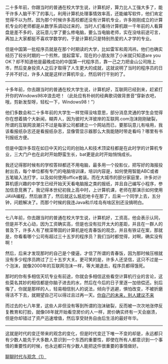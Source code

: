 <p data-pid="Fh5lJm3g">二十多年前，你跟当时的普通在校大学生说，计算机好，算力比人工强大多了，能干许多人脑干不了的事儿，利用计算机处理事情效率高，还能编写软件，他们肯定觉得不以为然，因为那个时候许多高校都还没有计算机专业，许多刚刚成立的计算机专业的老师都是从数学系调动过来的，当时人们看待计算机跟一千年前的人看算盘是差不多的，这玩意儿学了要么修电脑，要么当电脑老师，实在没啥前途可言，再加上大家都挺不喜欢学数学的，于是计算机只是特别热爱的人才学的专业。</p><p data-pid="rXFN6-PF">但是中国第一批程序员就是在那个时期读的大学，比如雷军和周鸿祎，他们也确实经历了较长时期的一个煎熬，提起雷军，现在的小朋友除了小米就只知道are you OK？却不知道他是最晚成功的中国第一代程序员，靠一己之力把金山公司拖上市，然后变身投资人之后才取得了人生更大的成就，这就说明了当时的程序员的日子并不好过，许多人就是这样计算机毕业，然后转行干别的了。</p><hr><p data-pid="wEJVkwRt">十多年前，你去跟当时的普通在校大学生说，计算机好，互联网已经到来，赶紧打开你的Windows98冲浪去吧！（此处应有朴树的经典歌词做背景音“穿新衣吧，哦，剪新发型呀，轻松一下，Windows98！”）</p><p data-pid="Zv1AQzGm">他们多数会和二十多年前的大学生一样觉得没啥意思，部分消息灵通的学生会觉得你在想着搞个大新闻，糊弄人，因为彼时大洋彼岸的互联网.com泡沫刚刚破裂，所谓的互联网浪潮只不过是每家公司都建立一个网站而已，要那玩意儿有啥用，我该看报纸杂志还是看报纸杂志，显像管显示器那么大我能随时带走看吗？哪里有书刊报纸方便。</p><p data-pid="TbaEo9yX">但是中国许多现在如日中天的公司的创始人和技术顶梁柱都是在此时学的计算机专业，三大门户也在此时开始野蛮生长，bat更是此时开始悄悄成长。</p><p data-pid="22QkNHqf">我还记得那时候有的学校答辩都还不用电脑，最多用一个投影仪，把写好的海报投射出去，每个单位都有专门的电脑培训课，培训内容是，如何使用智能ABC或者五笔输入法打字，以及如何使用office套装。而在大城市的部分家庭里，许多对计算机感兴趣的中学生已经开始天天看电脑报之类的报纸，并且自己编写小程序，参加信息竞赛了。我记得本世纪初我上高中时，上计算机课，老师在那演示如何使用JAVA编程，然后崩溃了，然后就这么尴尬地卡在那了，后来一个同学上去，五分钟，问题解决了。而那个时候的我连Java和爪哇岛有啥区别还没搞明白。</p><hr><p data-pid="bqAsEYG5">七八年前，你去跟当时的普通在校大学生说，计算机好，工资高，他会表示认同，但是并不太心动，因为工资确实高，但是也没有拉开太大的差距，并且在一群人的普及下，许多人有了根深蒂固的计算机是吃青春饭的观念，并且有铁证在案，那就是，你看看哪个公司有超过三十五岁的程序员？我们当时都觉得，对啊，确实没有啊！</p><p data-pid="Z8s6rzWs">然后，后来才发现那时的自己是个傻逼，才信了所谓的青春饭，因为那时候压根就没有多少程序员跨过了三十五岁大关。更可笑的是，许多人还坚信，这只不过是一个泡沫，就像2000年的互联网泡沫一样，等大潮退去，程序员都得饿死。</p><p data-pid="-5rPAF6V">那时的你有多相信天坑专业有前途，你就会多相信这些看空计算机行业的言论，这些莫名其妙的相信都是你脑子进去的水，然后在今后的日子里逐一加倍偿还。别后悔了，你就是那样的人，轻易相信别人的说法，倾向于逃避，惧怕改变，不被折磨得活不下去，就期望自己可以得过且过再一天。<a href="https://zhuanlan.zhihu.com/p/34479790" class="internal">你自己的未来，别人建议不来</a></p><p data-pid="ZMNQmnln">而过去的七八年里，这些人非但没有等到所谓的泡沫破裂，反而被一次次地涨停反复教育和打脸，就像08年就开始看空房价的人一样，房价确实终有一天会崩溃，但是你却错过了资产迅速增值，然后享受财务自由后生活的最好年华。</p><hr><p data-pid="LnnRXOXQ">这就是时代的变迁带来的观念的变化，但是时代变迁下唯一不变的却是，永远都只有少数人能先于大多数人意识到一个东西的重要性，即使在所有人都意识到一个事情的重要性的时候，也永远都只有少数人能把这件很重要的事情做好。</p><p data-pid="kaLuhATr"><a href="https://zhuanlan.zhihu.com/p/34430669" class="internal">聊聊时代与观念（1）</a></p>